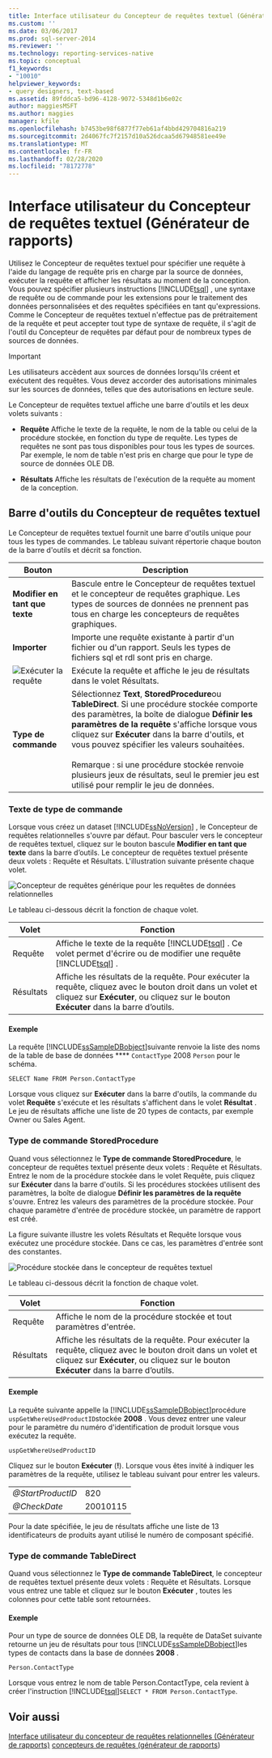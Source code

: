 ```yaml
---
title: Interface utilisateur du Concepteur de requêtes textuel (Générateur de rapports) | Microsoft Docs
ms.custom: ''
ms.date: 03/06/2017
ms.prod: sql-server-2014
ms.reviewer: ''
ms.technology: reporting-services-native
ms.topic: conceptual
f1_keywords:
- "10010"
helpviewer_keywords:
- query designers, text-based
ms.assetid: 89fddca5-bd96-4128-9072-5348d1b6e02c
author: maggiesMSFT
ms.author: maggies
manager: kfile
ms.openlocfilehash: b7453be98f6877f77eb61af4bbd429704816a219
ms.sourcegitcommit: 2d4067fc7f2157d10a526dcaa5d67948581ee49e
ms.translationtype: MT
ms.contentlocale: fr-FR
ms.lasthandoff: 02/28/2020
ms.locfileid: "78172778"
---
```

# <a name="text-based-query-designer-user-interface-report-builder"></a>Interface utilisateur du Concepteur de requêtes textuel (Générateur de rapports)
  Utilisez le Concepteur de requêtes textuel pour spécifier une requête à l'aide du langage de requête pris en charge par la source de données, exécuter la requête et afficher les résultats au moment de la conception. Vous pouvez spécifier plusieurs instructions [!INCLUDE[tsql](../../../includes/tsql-md.md)] , une syntaxe de requête ou de commande pour les extensions pour le traitement des données personnalisées et des requêtes spécifiées en tant qu'expressions. Comme le Concepteur de requêtes textuel n'effectue pas de prétraitement de la requête et peut accepter tout type de syntaxe de requête, il s'agit de l'outil du Concepteur de requêtes par défaut pour de nombreux types de sources de données.

> [!IMPORTANT]
>  Les utilisateurs accèdent aux sources de données lorsqu'ils créent et exécutent des requêtes. Vous devez accorder des autorisations minimales sur les sources de données, telles que des autorisations en lecture seule.

 Le Concepteur de requêtes textuel affiche une barre d'outils et les deux volets suivants :

-   **Requête** Affiche le texte de la requête, le nom de la table ou celui de la procédure stockée, en fonction du type de requête. Les types de requêtes ne sont pas tous disponibles pour tous les types de sources. Par exemple, le nom de table n'est pris en charge que pour le type de source de données OLE DB.

-   **Résultats** Affiche les résultats de l'exécution de la requête au moment de la conception.

## <a name="text-based-query-designer-toolbar"></a>Barre d'outils du Concepteur de requêtes textuel
 Le Concepteur de requêtes textuel fournit une barre d'outils unique pour tous les types de commandes. Le tableau suivant répertorie chaque bouton de la barre d'outils et décrit sa fonction.

|Bouton|Description|
|------------|-----------------|
|**Modifier en tant que texte**|Bascule entre le Concepteur de requêtes textuel et le concepteur de requêtes graphique. Les types de sources de données ne prennent pas tous en charge les concepteurs de requêtes graphiques.|
|**Importer**|Importe une requête existante à partir d'un fichier ou d'un rapport. Seuls les types de fichiers sql et rdl sont pris en charge.|
|![Exécuter la requête](https://docs.microsoft.com/analysis-services/analysis-services/media/rsqdicon-run.gif "Exécuter la requête")|Exécute la requête et affiche le jeu de résultats dans le volet Résultats.|
|**Type de commande**|Sélectionnez **Text**, **StoredProcedure**ou **TableDirect**. Si une procédure stockée comporte des paramètres, la boîte de dialogue **Définir les paramètres de la requête** s'affiche lorsque vous cliquez sur **Exécuter** dans la barre d'outils, et vous pouvez spécifier les valeurs souhaitées.<br /><br /> Remarque : si une procédure stockée renvoie plusieurs jeux de résultats, seul le premier jeu est utilisé pour remplir le jeu de données.|

### <a name="command-type-text"></a>Texte de type de commande
 Lorsque vous créez un dataset [!INCLUDE[ssNoVersion](../../includes/ssnoversion-md.md)] , le Concepteur de requêtes relationnelles s'ouvre par défaut. Pour basculer vers le concepteur de requêtes textuel, cliquez sur le bouton bascule **Modifier en tant que texte** dans la barre d’outils. Le concepteur de requêtes textuel présente deux volets : Requête et Résultats. L'illustration suivante présente chaque volet.

 ![Concepteur de requêtes générique pour les requêtes de données relationnelles](https://docs.microsoft.com/analysis-services/analysis-services/media/rsqd-dsaw-sql-generic.gif "Concepteur de requêtes générique pour les requêtes de données relationnelles")

 Le tableau ci-dessous décrit la fonction de chaque volet.

|Volet|Fonction|
|----------|--------------|
|Requête|Affiche le texte de la requête [!INCLUDE[tsql](../../../includes/tsql-md.md)] . Ce volet permet d'écrire ou de modifier une requête [!INCLUDE[tsql](../../../includes/tsql-md.md)] .|
|Résultats|Affiche les résultats de la requête. Pour exécuter la requête, cliquez avec le bouton droit dans un volet et cliquez sur **Exécuter**, ou cliquez sur le bouton **Exécuter** dans la barre d’outils.|

#### <a name="example"></a>Exemple
 La requête [!INCLUDE[ssSampleDBobject](../../../includes/sssampledbobject-md.md)]suivante renvoie la liste des noms de la table de base de données **** `ContactType` 2008 `Person` pour le schéma.

```
SELECT Name FROM Person.ContactType
```

 Lorsque vous cliquez sur **Exécuter** dans la barre d'outils, la commande du volet **Requête** s'exécute et les résultats s'affichent dans le volet **Résultat** . Le jeu de résultats affiche une liste de 20 types de contacts, par exemple Owner ou Sales Agent.

### <a name="command-type-storedprocedure"></a>Type de commande StoredProcedure
 Quand vous sélectionnez le **Type de commande StoredProcedure**, le concepteur de requêtes textuel présente deux volets : Requête et Résultats. Entrez le nom de la procédure stockée dans le volet Requête, puis cliquez sur **Exécuter** dans la barre d'outils. Si les procédures stockées utilisent des paramètres, la boîte de dialogue **Définir les paramètres de la requête** s'ouvre. Entrez les valeurs des paramètres de la procédure stockée. Pour chaque paramètre d'entrée de procédure stockée, un paramètre de rapport est créé.

 La figure suivante illustre les volets Résultats et Requête lorsque vous exécutez une procédure stockée. Dans ce cas, les paramètres d'entrée sont des constantes.

 ![Procédure stockée dans le concepteur de requêtes textuel](https://docs.microsoft.com/analysis-services/analysis-services/media/rs-relational-text-sp.gif "Procédure stockée dans le concepteur de requêtes textuel")

 Le tableau ci-dessous décrit la fonction de chaque volet.

|Volet|Fonction|
|----------|--------------|
|Requête|Affiche le nom de la procédure stockée et tout paramètres d'entrée.|
|Résultats|Affiche les résultats de la requête. Pour exécuter la requête, cliquez avec le bouton droit dans un volet et cliquez sur **Exécuter**, ou cliquez sur le bouton **Exécuter** dans la barre d’outils.|

#### <a name="example"></a>Exemple
 La requête suivante appelle la [!INCLUDE[ssSampleDBobject](../../../includes/sssampledbobject-md.md)]procédure `uspGetWhereUsedProductID`stockée **2008** . Vous devez entrer une valeur pour le paramètre du numéro d'identification de produit lorsque vous exécutez la requête.

```
uspGetWhereUsedProductID
```

 Cliquez sur le bouton **Exécuter** (**!**). Lorsque vous êtes invité à indiquer les paramètres de la requête, utilisez le tableau suivant pour entrer les valeurs.

|||
|-|-|
|*@StartProductID*|820|
|*@CheckDate*|20010115|

 Pour la date spécifiée, le jeu de résultats affiche une liste de 13 identificateurs de produits ayant utilisé le numéro de composant spécifié.

### <a name="command-type-tabledirect"></a>Type de commande TableDirect
 Quand vous sélectionnez le **Type de commande TableDirect**, le concepteur de requêtes textuel présente deux volets : Requête et Résultats. Lorsque vous entrez une table et cliquez sur le bouton **Exécuter** , toutes les colonnes pour cette table sont retournées.

#### <a name="example"></a>Exemple
 Pour un type de source de données OLE DB, la requête de DataSet suivante retourne un jeu de résultats pour tous [!INCLUDE[ssSampleDBobject](../../../includes/sssampledbobject-md.md)]les types de contacts dans la base de données **2008** .

 `Person.ContactType`

 Lorsque vous entrez le nom de table Person.ContactType, cela revient à créer l'instruction [!INCLUDE[tsql](../../../includes/tsql-md.md)]`SELECT * FROM Person.ContactType`.

## <a name="see-also"></a>Voir aussi
 [Interface utilisateur du concepteur de requêtes relationnelles &#40;Générateur de rapports&#41;](relational-query-designer-user-interface-report-builder.md) [concepteurs de requêtes &#40;générateur de rapports](../query-designers-report-builder.md)&#41;


